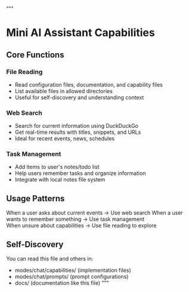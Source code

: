 """
# Mini AI Assistant Capabilities

## Core Functions

### File Reading
- Read configuration files, documentation, and capability files
- List available files in allowed directories
- Useful for self-discovery and understanding context

### Web Search  
- Search for current information using DuckDuckGo
- Get real-time results with titles, snippets, and URLs
- Ideal for recent events, news, schedules

### Task Management
- Add items to user's notes/todo list
- Help users remember tasks and organize information
- Integrate with local notes file system

## Usage Patterns

When a user asks about current events → Use web search
When a user wants to remember something → Use task management  
When unsure about capabilities → Use file reading to explore

## Self-Discovery

You can read this file and others in:
- modes/chat/capabilities/ (implementation files)
- modes/chat/prompts/ (prompt configurations)  
- docs/ (documentation like this file)
"""